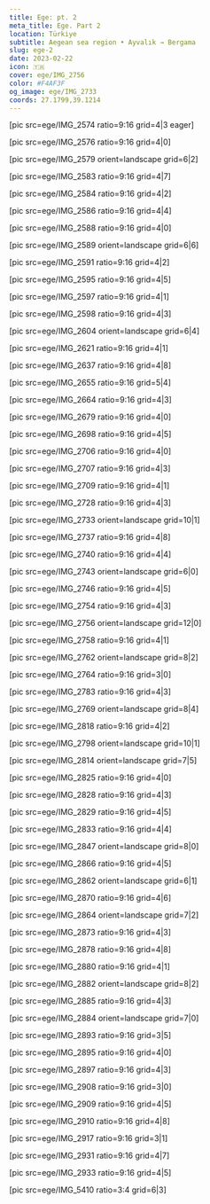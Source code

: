 ```yaml
---
title: Ege: pt. 2
meta_title: Ege. Part 2
location: Türkiye
subtitle: Aegean sea region • Ayvalık → Bergama 
slug: ege-2
date: 2023-02-22
icon: 🇹🇷
cover: ege/IMG_2756
color: #F4AF3F
og_image: ege/IMG_2733
coords: 27.1799,39.1214
---
```


[pic src=ege/IMG_2574 ratio=9:16 grid=4|3 eager]

[pic src=ege/IMG_2576 ratio=9:16 grid=4|0]

[pic src=ege/IMG_2579 orient=landscape grid=6|2]

[pic src=ege/IMG_2583 ratio=9:16 grid=4|7]

[pic src=ege/IMG_2584 ratio=9:16 grid=4|2]

[pic src=ege/IMG_2586 ratio=9:16 grid=4|4]

[pic src=ege/IMG_2588 ratio=9:16 grid=4|0]

[pic src=ege/IMG_2589 orient=landscape grid=6|6]

[pic src=ege/IMG_2591 ratio=9:16 grid=4|2]

[pic src=ege/IMG_2595 ratio=9:16 grid=4|5]

[pic src=ege/IMG_2597 ratio=9:16 grid=4|1]

[pic src=ege/IMG_2598 ratio=9:16 grid=4|3]

[pic src=ege/IMG_2604 orient=landscape grid=6|4]

[pic src=ege/IMG_2621 ratio=9:16 grid=4|1]

[pic src=ege/IMG_2637 ratio=9:16 grid=4|8]

[pic src=ege/IMG_2655 ratio=9:16 grid=5|4]

[pic src=ege/IMG_2664 ratio=9:16 grid=4|3]

[pic src=ege/IMG_2679 ratio=9:16 grid=4|0]

[pic src=ege/IMG_2698 ratio=9:16 grid=4|5]

[pic src=ege/IMG_2706 ratio=9:16 grid=4|0]

[pic src=ege/IMG_2707 ratio=9:16 grid=4|3]

[pic src=ege/IMG_2709 ratio=9:16 grid=4|1]

[pic src=ege/IMG_2728 ratio=9:16 grid=4|3]

[pic src=ege/IMG_2733 orient=landscape grid=10|1]

[pic src=ege/IMG_2737 ratio=9:16 grid=4|8]

[pic src=ege/IMG_2740 ratio=9:16 grid=4|4]

[pic src=ege/IMG_2743 orient=landscape grid=6|0]

[pic src=ege/IMG_2746 ratio=9:16 grid=4|5]

[pic src=ege/IMG_2754 ratio=9:16 grid=4|3]

[pic src=ege/IMG_2756 orient=landscape grid=12|0]

[pic src=ege/IMG_2758 ratio=9:16 grid=4|1]

[pic src=ege/IMG_2762 orient=landscape grid=8|2]

[pic src=ege/IMG_2764 ratio=9:16 grid=3|0]

[pic src=ege/IMG_2783 ratio=9:16 grid=4|3]

[pic src=ege/IMG_2769 orient=landscape grid=8|4]

[pic src=ege/IMG_2818 ratio=9:16 grid=4|2]

[pic src=ege/IMG_2798 orient=landscape grid=10|1]

[pic src=ege/IMG_2814 orient=landscape grid=7|5]

[pic src=ege/IMG_2825 ratio=9:16 grid=4|0]

[pic src=ege/IMG_2828 ratio=9:16 grid=4|3]

[pic src=ege/IMG_2829 ratio=9:16 grid=4|5]

[pic src=ege/IMG_2833 ratio=9:16 grid=4|4]

[pic src=ege/IMG_2847 orient=landscape grid=8|0]

[pic src=ege/IMG_2866 ratio=9:16 grid=4|5]

[pic src=ege/IMG_2862 orient=landscape grid=6|1]

[pic src=ege/IMG_2870 ratio=9:16 grid=4|6]

[pic src=ege/IMG_2864 orient=landscape grid=7|2]

[pic src=ege/IMG_2873 ratio=9:16 grid=4|3]

[pic src=ege/IMG_2878 ratio=9:16 grid=4|8]

[pic src=ege/IMG_2880 ratio=9:16 grid=4|1]

[pic src=ege/IMG_2882 orient=landscape grid=8|2]

[pic src=ege/IMG_2885 ratio=9:16 grid=4|3]

[pic src=ege/IMG_2884 orient=landscape grid=7|0]

[pic src=ege/IMG_2893 ratio=9:16 grid=3|5]

[pic src=ege/IMG_2895 ratio=9:16 grid=4|0]

[pic src=ege/IMG_2897 ratio=9:16 grid=4|3]

[pic src=ege/IMG_2908 ratio=9:16 grid=3|0]

[pic src=ege/IMG_2909 ratio=9:16 grid=4|5]

[pic src=ege/IMG_2910 ratio=9:16 grid=4|8]

[pic src=ege/IMG_2917 ratio=9:16 grid=3|1]

[pic src=ege/IMG_2931 ratio=9:16 grid=4|7]

[pic src=ege/IMG_2933 ratio=9:16 grid=4|5]

[pic src=ege/IMG_5410 ratio=3:4 grid=6|3]
